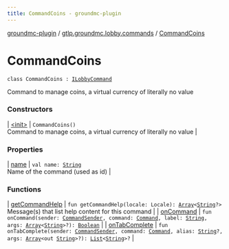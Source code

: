 ```yaml
---
title: CommandCoins - groundmc-plugin
---
```


[groundmc-plugin](../../index.html) / [gtlp.groundmc.lobby.commands](../index.html) / [CommandCoins](.)

# CommandCoins

`class CommandCoins : `[`ILobbyCommand`](../-i-lobby-command/index.html)

Command to manage coins, a virtual currency of literally no value

### Constructors

| [&lt;init&gt;](-init-.html) | `CommandCoins()`<br>Command to manage coins, a virtual currency of literally no value |

### Properties

| [name](name.html) | `val name: `[`String`](https://kotlinlang.org/api/latest/jvm/stdlib/kotlin/-string/index.html)<br>Name of the command (used as id) |

### Functions

| [getCommandHelp](get-command-help.html) | `fun getCommandHelp(locale: Locale): `[`Array`](https://kotlinlang.org/api/latest/jvm/stdlib/kotlin/-array/index.html)`<`[`String`](https://kotlinlang.org/api/latest/jvm/stdlib/kotlin/-string/index.html)`?>`<br>Message(s) that list help content for this command |
| [onCommand](on-command.html) | `fun onCommand(sender: `[`CommandSender`](https://hub.spigotmc.org/javadocs/spigot/org/bukkit/command/CommandSender.html)`, command: `[`Command`](https://hub.spigotmc.org/javadocs/spigot/org/bukkit/command/Command.html)`, label: `[`String`](https://kotlinlang.org/api/latest/jvm/stdlib/kotlin/-string/index.html)`, args: `[`Array`](https://kotlinlang.org/api/latest/jvm/stdlib/kotlin/-array/index.html)`<`[`String`](https://kotlinlang.org/api/latest/jvm/stdlib/kotlin/-string/index.html)`>?): `[`Boolean`](https://kotlinlang.org/api/latest/jvm/stdlib/kotlin/-boolean/index.html) |
| [onTabComplete](on-tab-complete.html) | `fun onTabComplete(sender: `[`CommandSender`](https://hub.spigotmc.org/javadocs/spigot/org/bukkit/command/CommandSender.html)`, command: `[`Command`](https://hub.spigotmc.org/javadocs/spigot/org/bukkit/command/Command.html)`, alias: `[`String`](https://kotlinlang.org/api/latest/jvm/stdlib/kotlin/-string/index.html)`?, args: `[`Array`](https://kotlinlang.org/api/latest/jvm/stdlib/kotlin/-array/index.html)`<out `[`String`](https://kotlinlang.org/api/latest/jvm/stdlib/kotlin/-string/index.html)`>?): `[`List`](https://kotlinlang.org/api/latest/jvm/stdlib/kotlin.collections/-list/index.html)`<`[`String`](https://kotlinlang.org/api/latest/jvm/stdlib/kotlin/-string/index.html)`>?` |

